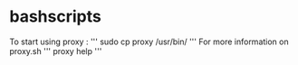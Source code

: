 # bashscripts

To start using proxy :
'''
sudo cp proxy /usr/bin/
''' 
For more information on proxy.sh
'''
proxy help
'''
